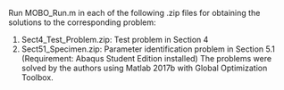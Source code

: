 Run MOBO_Run.m in each of the following .zip files for obtaining the solutions to the corresponding problem:
1. Sect4_Test_Problem.zip: Test problem in Section 4
2. Sect51_Specimen.zip: Parameter identification problem in Section 5.1 (Requirement: Abaqus Student Edition installed)
The problems were solved by the authors using Matlab 2017b with Global Optimization Toolbox.
